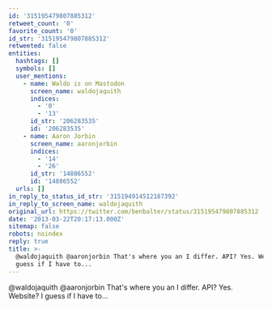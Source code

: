 ```yaml
---
id: '315195479807885312'
retweet_count: '0'
favorite_count: '0'
id_str: '315195479807885312'
retweeted: false
entities:
  hashtags: []
  symbols: []
  user_mentions:
    - name: Waldo is on Mastodon
      screen_name: waldojaquith
      indices:
        - '0'
        - '13'
      id_str: '206283535'
      id: '206283535'
    - name: Aaron Jorbin
      screen_name: aaronjorbin
      indices:
        - '14'
        - '26'
      id_str: '14886552'
      id: '14886552'
  urls: []
in_reply_to_status_id_str: '315194914512187392'
in_reply_to_screen_name: waldojaquith
original_url: https://twitter.com/benbalter/status/315195479807885312
date: '2013-03-22T20:17:13.000Z'
sitemap: false
robots: noindex
reply: true
title: >-
  @waldojaquith @aaronjorbin That's where you an I differ. API? Yes. Website? I
  guess if I have to...
---
```


@waldojaquith @aaronjorbin That's where you an I differ. API? Yes. Website? I guess if I have to...
